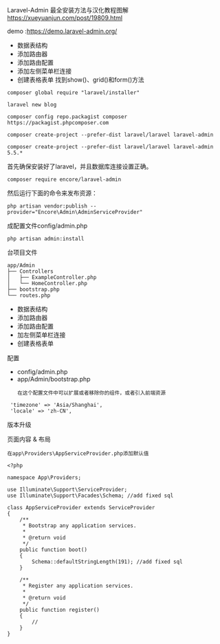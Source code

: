 Laravel-Admin 最全安装方法与汉化教程图解
https://xueyuanjun.com/post/19809.html

demo :https://demo.laravel-admin.org/
- 数据表结构
- 添加路由器
- 添加路由配置
- 添加左侧菜单栏连接
- 创建表格表单 找到show()、grid()和form()方法
```
composer global require "laravel/installer"

laravel new blog

composer config repo.packagist composer https://packagist.phpcomposer.com

composer create-project --prefer-dist laravel/laravel laravel-admin

composer create-project --prefer-dist laravel/laravel laravel-admin 5.5.*
```
首先确保安装好了laravel，并且数据库连接设置正确。
```
composer require encore/laravel-admin
```
然后运行下面的命令来发布资源：
```
php artisan vendor:publish --provider="Encore\Admin\AdminServiceProvider"
```
成配置文件config/admin.php
```
php artisan admin:install
```
台项目文件
```
app/Admin
├── Controllers
│   ├── ExampleController.php
│   └── HomeController.php
├── bootstrap.php
└── routes.php
```
- 数据表结构
- 添加路由器
- 添加路由配置
- 加左侧菜单栏连接
- 创建表格表单

配置
- config/admin.php
- app/Admin/bootstrap.php
  ```
  在这个配置文件中可以扩展或者移除你的组件，或者引入前端资源
  ```
```
 'timezone' => 'Asia/Shanghai',
 'locale' => 'zh-CN',
```
版本升级

页面内容 & 布局

```
在app\Providers\AppServiceProvider.php添加默认值

<?php

namespace App\Providers;

use Illuminate\Support\ServiceProvider;
use Illuminate\Support\Facades\Schema; //add fixed sql

class AppServiceProvider extends ServiceProvider
{
    /**
     * Bootstrap any application services.
     *
     * @return void
     */
    public function boot()
    {
        Schema::defaultStringLength(191); //add fixed sql
    }

    /**
     * Register any application services.
     *
     * @return void
     */
    public function register()
    {
        //
    }
}
```